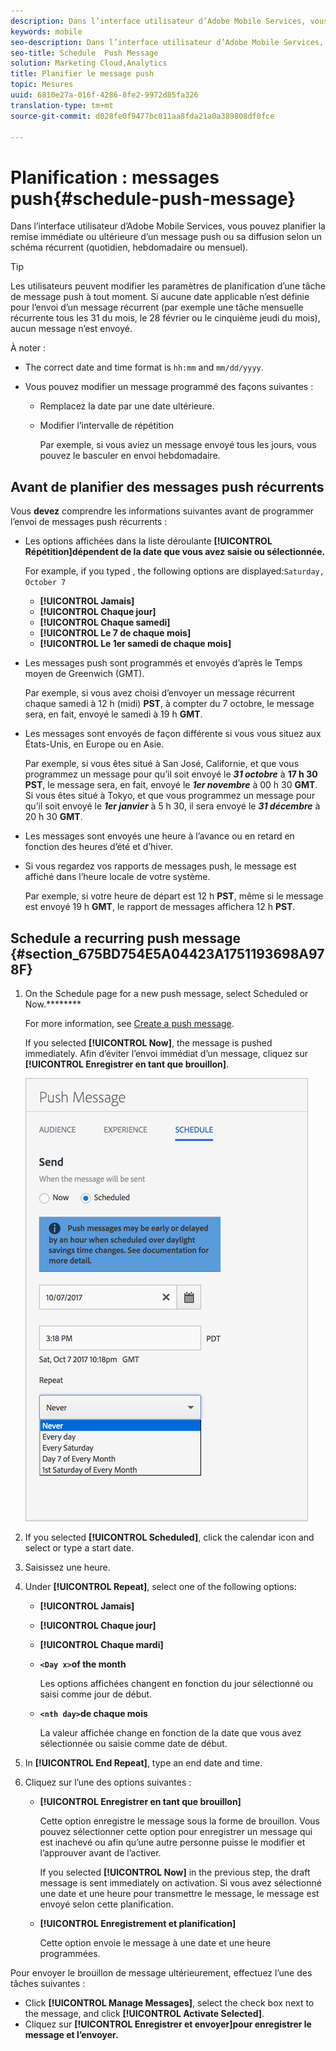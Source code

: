 ```yaml
---
description: Dans l’interface utilisateur d’Adobe Mobile Services, vous pouvez planifier la remise immédiate ou ultérieure d’un message push ou sa diffusion selon un schéma récurrent (quotidien, hebdomadaire ou mensuel).
keywords: mobile
seo-description: Dans l’interface utilisateur d’Adobe Mobile Services, vous pouvez planifier la remise immédiate ou ultérieure d’un message push ou sa diffusion selon un schéma récurrent (quotidien, hebdomadaire ou mensuel).
seo-title: Schedule  Push Message
solution: Marketing Cloud,Analytics
title: Planifier le message push
topic: Mesures
uuid: 6810e27a-016f-4286-8fe2-9972d85fa326
translation-type: tm+mt
source-git-commit: d028fe0f9477bc011aa8fda21a0a389808df0fce

---
```



# Planification : messages push{#schedule-push-message}

Dans l’interface utilisateur d’Adobe Mobile Services, vous pouvez planifier la remise immédiate ou ultérieure d’un message push ou sa diffusion selon un schéma récurrent (quotidien, hebdomadaire ou mensuel).

>[!TIP]
>
>Les utilisateurs peuvent modifier les paramètres de planification d’une tâche de message push à tout moment. Si aucune date applicable n’est définie pour l’envoi d’un message récurrent (par exemple une tâche mensuelle récurrente tous les 31 du mois, le 28 février ou le cinquième jeudi du mois), aucun message n’est envoyé.

À noter :

* The correct date and time format is `hh:mm` and `mm/dd/yyyy`.

* Vous pouvez modifier un message programmé des façons suivantes :

   * Remplacez la date par une date ultérieure.
   * Modifier l’intervalle de répétition

      Par exemple, si vous aviez un message envoyé tous les jours, vous pouvez le basculer en envoi hebdomadaire.

## Avant de planifier des messages push récurrents

Vous **devez** comprendre les informations suivantes avant de programmer l’envoi de messages push récurrents :

* Les options affichées dans la liste déroulante **[!UICONTROL Répétition]dépendent de la date que vous avez saisie ou sélectionnée.**

   For example, if you typed , the following options are displayed:`Saturday, October 7`

   * **[!UICONTROL Jamais]**
   * **[!UICONTROL Chaque jour]**
   * **[!UICONTROL Chaque samedi]**
   * **[!UICONTROL Le 7 de chaque mois]**
   * **[!UICONTROL Le 1er samedi de chaque mois]**

* Les messages push sont programmés et envoyés d’après le Temps moyen de Greenwich (GMT).

   Par exemple, si vous avez choisi d’envoyer un message récurrent chaque samedi à 12 h (midi) **PST**, à compter du 7 octobre, le message sera, en fait, envoyé le samedi à 19 h **GMT**.
* Les messages sont envoyés de façon différente si vous vous situez aux États-Unis, en Europe ou en Asie.

   Par exemple, si vous êtes situé à San José, Californie, et que vous programmez un message pour qu’il soit envoyé le ***31 octobre*** à **17 h 30 PST**, le message sera, en fait, envoyé le ***1er novembre*** à 00 h 30 **GMT**. Si vous êtes situé à Tokyo, et que vous programmez un message pour qu’il soit envoyé le ***1er janvier*** à 5 h 30, il sera envoyé le ***31 décembre*** à 20 h 30 **GMT**.
* Les messages sont envoyés une heure à l’avance ou en retard en fonction des heures d’été et d’hiver.
* Si vous regardez vos rapports de messages push, le message est affiché dans l’heure locale de votre système.

   Par exemple, si votre heure de départ est 12 h **PST**, même si le message est envoyé 19 h **GMT**, le rapport de messages affichera 12 h **PST**.

## Schedule a recurring push message {#section_675BD754E5A04423A1751193698A978F}

1. On the Schedule page for a new push message, select Scheduled or Now.********

   For more information, see [Create a push message](/help/using/in-app-messaging/t-create-push-message/t-create-push-message.md).

   If you selected **[!UICONTROL Now]**, the message is pushed immediately. Afin d’éviter l’envoi immédiat d’un message, cliquez sur **[!UICONTROL Enregistrer en tant que brouillon]**.

   ![](assets/schedule-push-message.png)

1. If you selected **[!UICONTROL Scheduled]**, click the calendar icon and select or type a start date.
1. Saisissez une heure. 
1. Under **[!UICONTROL Repeat]**, select one of the following options:

   * **[!UICONTROL Jamais]**
   * **[!UICONTROL Chaque jour]**
   * **[!UICONTROL Chaque mardi]**
   * **`<Day x>`of the month**

      Les options affichées changent en fonction du jour sélectionné ou saisi comme jour de début.
   * **`<nth day>`de chaque mois**

      La valeur affichée change en fonction de la date que vous avez sélectionnée ou saisie comme date de début.

1. In **[!UICONTROL End Repeat]**, type an end date and time.
1. Cliquez sur l’une des options suivantes :

   * **[!UICONTROL Enregistrer en tant que brouillon]**

      Cette option enregistre le message sous la forme de brouillon. Vous pouvez sélectionner cette option pour enregistrer un message qui est inachevé ou afin qu’une autre personne puisse le modifier et l’approuver avant de l’activer.

      If you selected **[!UICONTROL Now]** in the previous step, the draft message is sent immediately on activation. Si vous avez sélectionné une date et une heure pour transmettre le message, le message est envoyé selon cette planification.

   * **[!UICONTROL Enregistrement et planification]**

      Cette option envoie le message à une date et une heure programmées.

Pour envoyer le brouillon de message ultérieurement, effectuez l’une des tâches suivantes :

* Click **[!UICONTROL Manage Messages]**, select the check box next to the message, and click **[!UICONTROL Activate Selected]**.
* Cliquez sur **[!UICONTROL Enregistrer et envoyer]pour enregistrer le message et l’envoyer.**
